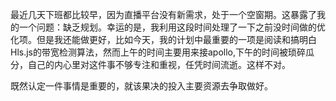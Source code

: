 最近几天下班都比较早，因为直播平台没有新需求，处于一个空窗期。这暴露了我的一个问题：缺乏规划。幸运的是，我利用这段时间处理了一下之前没时间做的优化项。但是我还能做更好，比如今天，我的计划中最重要的一项是阅读和搞明白Hls.js的带宽检测算法，然而上午的时间主要用来接apollo,下午的时间被琐碎瓜分，自己的内心里对这件事不够专注和重视，任凭时间流逝。这样不对。

既然认定一件事情是重要的，就该果决的投入主要资源去争取做好。